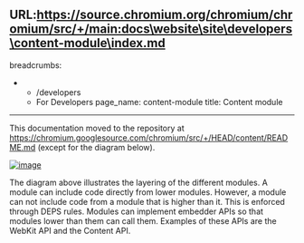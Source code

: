 URL:https://source.chromium.org/chromium/chromium/src/+/main:docs\website\site\developers\content-module\index.md
---
breadcrumbs:
- - /developers
  - For Developers
page_name: content-module
title: Content module
---

This documentation moved to the repository at
<https://chromium.googlesource.com/chromium/src/+/HEAD/content/README.md>
(except for the diagram below).

[<img alt="image"
src="/developers/content-module/Content.png">](https://docs.google.com/a/chromium.org/drawings/d/13yo_bSgwVdOUJFCIeVLL_rmtQ2SqElmxouC81q46GAk/edit?hl=en_US)

The diagram above illustrates the layering of the different modules. A module
can include code directly from lower modules. However, a module can not include
code from a module that is higher than it. This is enforced through DEPS rules.
Modules can implement embedder APIs so that modules lower than them can call
them. Examples of these APIs are the WebKit API and the Content API.

